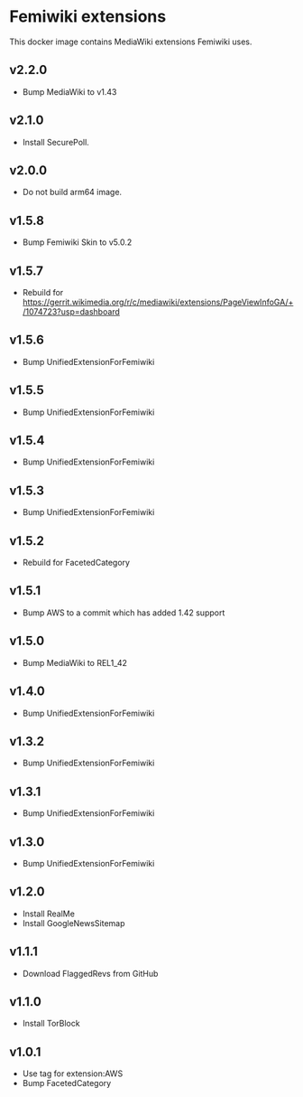 # Femiwiki extensions

This docker image contains MediaWiki extensions Femiwiki uses.

## v2.2.0

- Bump MediaWiki to v1.43

## v2.1.0

- Install SecurePoll.

## v2.0.0

- Do not build arm64 image.

## v1.5.8

- Bump Femiwiki Skin to v5.0.2

## v1.5.7

- Rebuild for https://gerrit.wikimedia.org/r/c/mediawiki/extensions/PageViewInfoGA/+/1074723?usp=dashboard

## v1.5.6

- Bump UnifiedExtensionForFemiwiki

## v1.5.5

- Bump UnifiedExtensionForFemiwiki

## v1.5.4

- Bump UnifiedExtensionForFemiwiki

## v1.5.3

- Bump UnifiedExtensionForFemiwiki

## v1.5.2

- Rebuild for FacetedCategory

## v1.5.1

- Bump AWS to a commit which has added 1.42 support

## v1.5.0

- Bump MediaWiki to REL1_42

## v1.4.0

- Bump UnifiedExtensionForFemiwiki

## v1.3.2

- Bump UnifiedExtensionForFemiwiki

## v1.3.1

- Bump UnifiedExtensionForFemiwiki

## v1.3.0

- Bump UnifiedExtensionForFemiwiki

## v1.2.0

- Install RealMe
- Install GoogleNewsSitemap

## v1.1.1

- Download FlaggedRevs from GitHub

## v1.1.0

- Install TorBlock

## v1.0.1

- Use tag for extension:AWS
- Bump FacetedCategory
